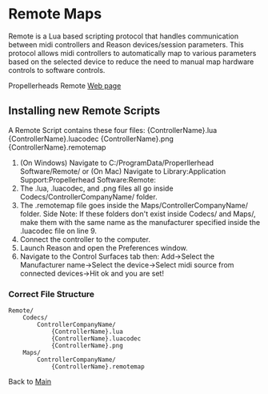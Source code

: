 # Remote Maps

Remote is a Lua based scripting protocol that handles communication between midi controllers and Reason devices/session parameters. This protocol allows midi controllers to automatically map to various parameters based on the selected device to reduce the need to manual map hardware controls to software controls.

Propellerheads Remote [Web page](https://www.propellerheads.se/support/user/reason/remote/)

## Installing new Remote Scripts

A Remote Script contains these four files:
    {ControllerName}.lua
    {ControllerName}.luacodec
    {ControllerName}.png
    {ControllerName}.remotemap

1. (On Windows) Navigate to C:/ProgramData/Properllerhead Software/Remote/ or (On Mac) Navigate to Library:Application Support:Propellerhead Software:Remote:
2. The .lua, .luacodec, and .png files all go inside Codecs/ControllerCompanyName/ folder.
3. The .remotemap file goes inside the Maps/ControllerCompanyName/ folder. Side Note: If these folders don't exist inside Codecs/ and Maps/, make them with the same name as the manufacturer specified inside the .luacodec file on line 9.
4. Connect the controller to the computer.
5. Launch Reason and open the Preferences window.
6. Navigate to the Control Surfaces tab then: Add->Select the Manufacturer name->Select the device->Select midi source from connected devices->Hit ok and you are set!

### Correct File Structure

    Remote/
        Codecs/
            ControllerCompanyName/
                {ControllerName}.lua
                {ControllerName}.luacodec
                {ControllerName}.png
        Maps/
            ControllerCompanyName/
                {ControllerName}.remotemap

Back to [Main](https://github.com/JGuzak/MidiControllers)